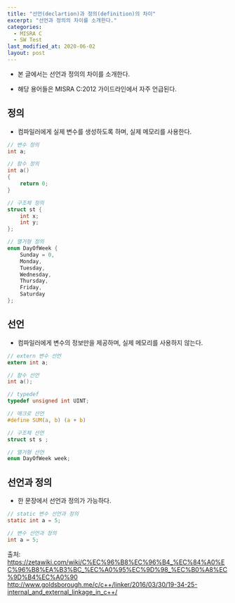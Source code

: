 ```yaml
---
title: "선언(declartion)과 정의(definition)의 차이"
excerpt: "선언과 정의의 차이를 소개한다."
categories:
  - MISRA C
  - SW Test
last_modified_at: 2020-06-02
layout: post
---
```

- 본 글에서는 선언과 정의의 차이를 소개한다. 

- 해당 용어들은 MISRA C:2012 가이드라인에서 자주 언급된다.



## 정의
- 컴파일러에게 실제 변수를 생성하도록 하며, 실제 메모리를 사용한다.

```c
// 변수 정의
int a;

// 함수 정의
int a()
{
    return 0;
}

// 구조체 정의
struct st {
    int x;
    int y;
};

// 열거형 정의
enum DayOfWeek {
    Sunday = 0,         
    Monday,
    Tuesday,
    Wednesday,
    Thursday,
    Friday,
    Saturday
};
```



## 선언
- 컴파일러에게 변수의 정보만을 제공하며, 실제 메모리를 사용하지 않는다.

```c
// extern 변수 선언
extern int a;

// 함수 선언
int a();

// typedef 
typedef unsigned int UINT;

// 매크로 선언
#define SUM(a, b) (a + b)

// 구조체 선언
struct st s ;

// 열거형 선언
enum DayOfWeek week;
```



## 선언과 정의
- 한 문장에서 선언과 정의가 가능하다. 

```c
// static 변수 선언과 정의
static int a = 5; 

// 변수 선언과 정의
int a = 5;
```

출처: <https://zetawiki.com/wiki/C%EC%96%B8%EC%96%B4_%EC%84%A0%EC%96%B8%EA%B3%BC_%EC%A0%95%EC%9D%98_%EC%B0%A8%EC%9D%B4%EC%A0%90> <br>
<http://www.goldsborough.me/c/c++/linker/2016/03/30/19-34-25-internal_and_external_linkage_in_c++/>

